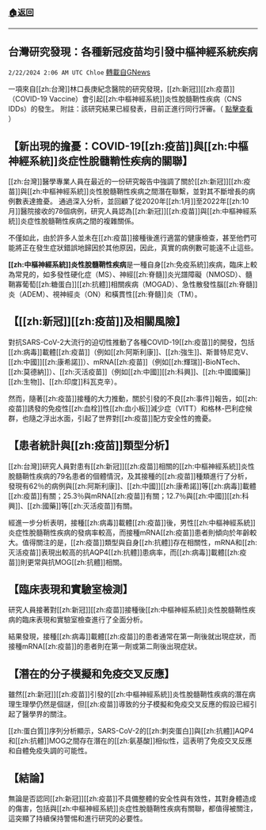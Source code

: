 ###  [:house:返回](README.md)
---


## 台灣研究發現：各種新冠疫苗均引發中樞神經系統疾病
`2/22/2024 2:06 AM UTC Chloe` [轉載自GNews](https://gnews.org/articles/2330600)




一項來自[[zh:台灣]]林口長庚紀念醫院的研究發現，[[zh:新冠]][[zh:疫苗]]（COVID-19 Vaccine）會引起[[zh:中樞神經系統]]炎性脫髓鞘性疾病（CNS IDDs）的發生。
附註：該研究結果已經發表，目前正進行同行評審。（ [點擊查看](https://www.preprints.org/manuscript/202402.0500/v1) ）  

## 【新出現的擔憂：COVID-19[[zh:疫苗]]與[[zh:中樞神經系統]]炎症性脫髓鞘性疾病的關聯】

[[zh:台灣]]醫學專業人員在最近的一份研究報告中強調了關於[[zh:新冠]][[zh:疫苗]]與[[zh:中樞神經系統]]炎性脫髓鞘性疾病之間潛在聯繫，並對其不斷增長的病例數表達擔憂。
通過深入分析，並回顧了從2020年[[zh:1月]]至2022年[[zh:10月]]醫院接收的78個病例，研究人員認為[[zh:新冠]][[zh:疫苗]]與[[zh:中樞神經系統]]炎症性脫髓鞘性疾病之間的複雜關係。

  

不僅如此，由於許多人並未在[[zh:疫苗]]接種後進行適當的健康檢查，甚至他們可能將正在發生症狀錯誤地歸因於其他原因，因此，真實的病例數可能遠不止這些。

**[[zh:中樞神經系統]]炎性脫髓鞘性疾病**是一種自身[[zh:免疫系統]]疾病，臨床上較為常見的，如多發性硬化症（MS）、神經[[zh:脊髓]]炎光譜障礙（NMOSD）、髓鞘寡葡萄[[zh:糖蛋白]][[zh:抗體]]相關疾病（MOGAD）、急性散發性腦[[zh:脊髓]]炎（ADEM）、視神經炎（ON）和橫貫性[[zh:脊髓]]炎（TM）。

## 【[[zh:新冠]][[zh:疫苗]]及相關風險】

對抗SARS-CoV-2大流行的迫切性推動了各種COVID-19[[zh:疫苗]]的開發，包括[[zh:病毒]]載體[[zh:疫苗]]（例如[[zh:阿斯利康]]、[[zh:強生]]、斯普特尼克V、[[zh:中國]][[zh:康希諾]]）、mRNA[[zh:疫苗]]（例如[[zh:輝瑞]]-BioNTech、[[zh:莫德納]]）、[[zh:灭活疫苗]]（例如[[zh:中國]][[zh:科興]]、[[zh:中國國藥]][[zh:生物]]、[[zh:印度]]科瓦克辛）。

  

然而，隨著[[zh:疫苗]]接種的大力推動，關於引發的不良[[zh:事件]]報告，如[[zh:疫苗]]誘發的免疫性[[zh:血栓]]性[[zh:血小板]]減少症（VITT）和格林\-巴利症候群，也隨之浮出水面，引起了世界對[[zh:疫苗]]配方安全性的擔憂。


## 【患者統計與[[zh:疫苗]]類型分析】  
[[zh:台灣]]研究人員對患有[[zh:新冠]][[zh:疫苗]]相關的[[zh:中樞神經系統]]炎性脫髓鞘性疾病的79名患者的個體情況，及其接種的[[zh:疫苗]]種類進行了分析，發現有62％的病例與[[zh:阿斯利康]]、[[zh:中國]][[zh:康希諾]]等[[zh:病毒]]載體[[zh:疫苗]]有關；25.3％與mRNA[[zh:疫苗]]有關；12.7％與[[zh:中國]][[zh:科興]]、[[zh:國藥]]等[[zh:灭活疫苗]]有關。

  

經進一步分析表明，接種[[zh:病毒]]載體[[zh:疫苗]]後，男性[[zh:中樞神經系統]]炎症性脫髓鞘性疾病的發病率較高，而接種mRNA[[zh:疫苗]]患者則傾向於年齡較大。值得關注的是，[[zh:疫苗]]類型與自身[[zh:抗體]]存在相關性，mRNA和[[zh:灭活疫苗]]表現出較高的抗AQP4[[zh:抗體]]患病率，而[[zh:病毒]]載體[[zh:疫苗]]則更常與抗MOG[[zh:抗體]]相關。


## 【臨床表現和實驗室檢測】

研究人員接著對[[zh:新冠]][[zh:疫苗]]接種後[[zh:中樞神經系統]]炎性脫髓鞘性疾病的臨床表現和實驗室檢查進行了全面分析。

  

結果發現，接種[[zh:病毒]]載體[[zh:疫苗]]的患者通常在第一劑後就出現症狀，而接種mRNA[[zh:疫苗]]的患者則在第一劑或第二劑後出現症狀。


## 【潛在的分子模擬和免疫交叉反應】

雖然[[zh:新冠]][[zh:疫苗]]引發的[[zh:中樞神經系統]]炎性脫髓鞘性疾病的潛在病理生理學仍然是個謎，但[[zh:疫苗]]導致的分子模擬和免疫交叉反應的假設已經引起了醫學界的關注。

  

[[zh:蛋白質]]序列分析顯示，SARS-CoV-2的[[zh:刺突蛋白]]與[[zh:抗體]]AQP4和[[zh:抗體]]MOG之間存在潛在的[[zh:氨基酸]]相似性，這表明了免疫交叉反應和自體免疫失調的可能性。


## 【結論】

無論是否認同[[zh:新冠]][[zh:疫苗]]不具備整體的安全性與有效性，其對身體造成的傷害，包括與[[zh:中樞神經系統]]炎症性脫髓鞘性疾病有關聯，都值得被關注，這突顯了持續保持警惕和進行研究的必要性。
